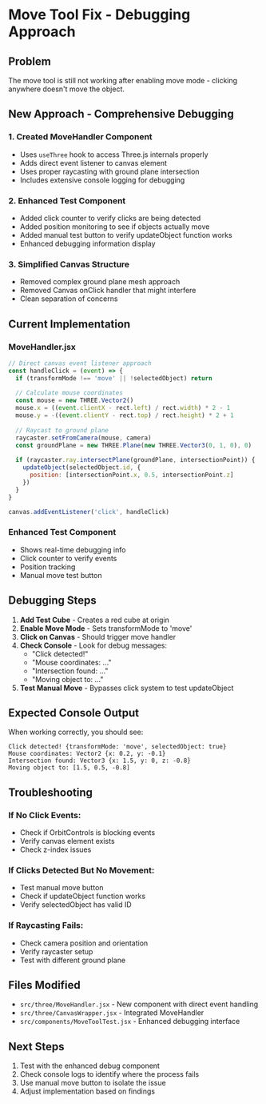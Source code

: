 # Move Tool Fix - Debugging Approach

## Problem
The move tool is still not working after enabling move mode - clicking anywhere doesn't move the object.

## New Approach - Comprehensive Debugging

### 1. Created MoveHandler Component
- Uses `useThree` hook to access Three.js internals properly
- Adds direct event listener to canvas element
- Uses proper raycasting with ground plane intersection
- Includes extensive console logging for debugging

### 2. Enhanced Test Component
- Added click counter to verify clicks are being detected
- Added position monitoring to see if objects actually move
- Added manual test button to verify updateObject function works
- Enhanced debugging information display

### 3. Simplified Canvas Structure
- Removed complex ground plane mesh approach
- Removed Canvas onClick handler that might interfere
- Clean separation of concerns

## Current Implementation

### MoveHandler.jsx
```javascript
// Direct canvas event listener approach
const handleClick = (event) => {
  if (transformMode !== 'move' || !selectedObject) return
  
  // Calculate mouse coordinates
  const mouse = new THREE.Vector2()
  mouse.x = ((event.clientX - rect.left) / rect.width) * 2 - 1
  mouse.y = -((event.clientY - rect.top) / rect.height) * 2 + 1
  
  // Raycast to ground plane
  raycaster.setFromCamera(mouse, camera)
  const groundPlane = new THREE.Plane(new THREE.Vector3(0, 1, 0), 0)
  
  if (raycaster.ray.intersectPlane(groundPlane, intersectionPoint)) {
    updateObject(selectedObject.id, {
      position: [intersectionPoint.x, 0.5, intersectionPoint.z]
    })
  }
}

canvas.addEventListener('click', handleClick)
```

### Enhanced Test Component
- Shows real-time debugging info
- Click counter to verify events
- Position tracking
- Manual move test button

## Debugging Steps

1. **Add Test Cube** - Creates a red cube at origin
2. **Enable Move Mode** - Sets transformMode to 'move'
3. **Click on Canvas** - Should trigger move handler
4. **Check Console** - Look for debug messages:
   - "Click detected!"
   - "Mouse coordinates: ..."
   - "Intersection found: ..."
   - "Moving object to: ..."
5. **Test Manual Move** - Bypasses click system to test updateObject

## Expected Console Output
When working correctly, you should see:
```
Click detected! {transformMode: 'move', selectedObject: true}
Mouse coordinates: Vector2 {x: 0.2, y: -0.1}
Intersection found: Vector3 {x: 1.5, y: 0, z: -0.8}
Moving object to: [1.5, 0.5, -0.8]
```

## Troubleshooting

### If No Click Events:
- Check if OrbitControls is blocking events
- Verify canvas element exists
- Check z-index issues

### If Clicks Detected But No Movement:
- Test manual move button
- Check if updateObject function works
- Verify selectedObject has valid ID

### If Raycasting Fails:
- Check camera position and orientation
- Verify raycaster setup
- Test with different ground plane

## Files Modified
- `src/three/MoveHandler.jsx` - New component with direct event handling
- `src/three/CanvasWrapper.jsx` - Integrated MoveHandler
- `src/components/MoveToolTest.jsx` - Enhanced debugging interface

## Next Steps
1. Test with the enhanced debug component
2. Check console logs to identify where the process fails
3. Use manual move button to isolate the issue
4. Adjust implementation based on findings
